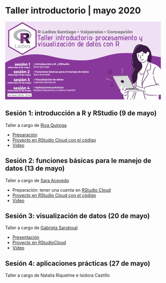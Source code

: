 # Taller introductorio | mayo 2020

![](/imagenes/rladies-chile-taller-introductorio.png)

## Sesión 1: introducción a R y RStudio (9 de mayo)

Taller a cargo de [Riva Quiroga](https://twitter.com/rivaquiroga)

* [Preparación](https://github.com/rladieschile/taller-introductorio-mayo/blob/master/preparacion-sesion-1.md)
* [Proyecto en RStudio Cloud con el código](https://rstudio.cloud/project/1252057)
* [Video](https://vimeo.com/416757996)

## Sesión 2: funciones básicas para le manejo de datos (13 de mayo)

Taller a cargo de [Sara Acevedo](https://twitter.com/saryace/)

* Preparación: tener una cuenta en [RStudio Cloud](https://rstudio.cloud)
* [Proyecto en RStudio Cloud con el código](https://rstudio.cloud/project/1269316)
* [Video](https://vimeo.com/418285071)

## Sesión 3: visualización de datos (20 de mayo)

Taller a cargo de [Gabriela Sandoval](https://twitter.com/GabySandovalM)
* [Presentación](https://gabysandovalm.github.io/RLadiesChile_intro_ggplot/Presentacion_introggplot2#1)
* [Proyecto en RStudioCloud](https://rstudio.cloud/project/1300181)
* [Video](https://vimeo.com/420905415)

## Sesión 4: aplicaciones prácticas (27 de mayo)

Taller a cargo de Natalia Riquelme e Isidora Castillo

